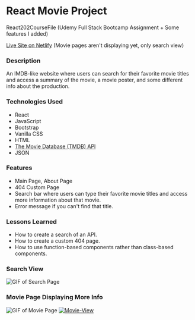 # React Movie Project
React202CourseFile (Udemy Full Stack Bootcamp Assignment + Some features I added)

[Live Site on Netlify](https://achilders-react-movie-project.netlify.app/) (Movie pages aren't displaying yet, only search view)

### Description
An IMDB-like website where users can search for their favorite movie titles and access a summary of the movie, a movie poster, and some different info about the production.

### Technologies Used
- React
- JavaScript
- Bootstrap
- Vanilla CSS
- HTML
- [The Movie Database (TMDB) API](https://developers.themoviedb.org/3/getting-started/introduction)
- JSON

### Features
- Main Page, About Page
- 404 Custom Page
- Search bar where users can type their favorite movie titles and access more information about that movie.
- Error message if you can't find that title.

### Lessons Learned
- How to create a search of an API.
- How to create a custom 404 page.
- How to use function-based components rather than class-based components.

### Search View
![GIF of Search Page](https://i.ibb.co/hXX7ZXL/Home-About-Search.gif)

### Movie Page Displaying More Info

![GIF of Movie Page](ttps://i.ibb.co/d25cVvQ/Movie-View.gif) <a href="https://imgbb.com/"><img src="https://i.ibb.co/d25cVvQ/Movie-View.gif" alt="Movie-View" border="0"></a>
